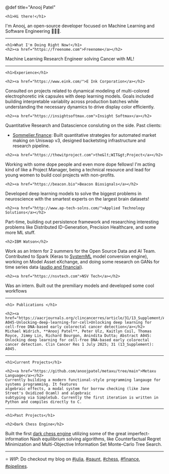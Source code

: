 @def title="Anooj Patel"

~~~
<h1>Hi there!</h1>
~~~

I'm Anooj, an open-source developer focused on Machine Learning and 
Software Engineering 👨🏽‍💻.

---

~~~
<h1>What I'm Doing Right Now!</h1>
<h2><a href="https://freenome.com">Freenome</a></h2>
~~~
Machine Learning Research Engineer solving Cancer with ML!



---

~~~
<h1>Experience</h1>

<h2><a href="https://www.eink.com/">E Ink Corporation</a></h2>
~~~
Consulted on projects related to dynamical modeling of multi-colored electrophoretic ink capsules
with deep learning models. Goals included building interpretable variablity across production batches while
understanding the necessary dynamics to drive display color efficiently.

~~~
<h2><a href="https://insightsoftmax.com">Insight Softmax</a></h2>
~~~
Quantitative Research and Datascience consluting on the side. Past clients:
 - [Sommelier.finance](https://sommelier.finance):
    Built quantitative strategies for automated market making on Uniswap v3, designed backetsting infrastructure and research pipeline.

~~~
<h2><a href="https://thewitproject.com">the&lt;WIT&gt;Project</a></h2>
~~~
Working with some dope people and even more dope fellows! I'm acting kind of
like a Project Manager, being a technical resource and lead for
young women to build cool projects with non-profits.

~~~
<h2><a href="https://beacon.bio">Beacon Biosignals</a></h2>
~~~

Developed deep learning models to solve the biggest problems in
neuroscience with the smartest experts on the largest brain datasets!

~~~
<h2><a href="http://www.ap-tech-solns.com/">Applied Technology Solutions</a></h2>
~~~
Part-time, building out persistence framework and researching interesting problems
like Distributed ID-Generation, Precision Healthcare, and some more ML stuff.


~~~
<h2>IBM Watson</h2>
~~~

Work as an Intern for 2 summers for the Open Source Data and AI Team. 
Contributed to Spark (Keras to [SystemML](https://github.com/apache/systemds) model conversion engine),
working on Model Asset eXchange, and doing some research on 
GANs for time series data ([audio and financial](https://github.com/IBM/MAX-Audio-Sample-Generator)).

~~~
<h2><a href="https://nsvtech.com">NSV Tech</a></h2>
~~~
Was an intern. Built out the premiliary models and developed some cool workflows

---
~~~
<h1> Publications </h1>

<h2><a href="https://aacrjournals.org/clincancerres/article/31/13_Supplement/A045/763309/Abstract-A045-Unlocking-deep-learning-for-cell>Unlocking deep learning for cell-free DNA-based early colorectal cancer detection</a></h2>
Michael Widrich, **Anooj Patel**, Peter Ulz, Kaitlyn Coil, Thomas Royce, Jimmy Lin, Richard Bourgon, Anindita Dutta; Abstract A045: Unlocking deep learning for cell-free DNA-based early colorectal cancer detection. Clin Cancer Res 1 July 2025; 31 (13_Supplement): A045.
~~~

---

~~~
<h1>Current Projects</h1>

<h2><a href="https://github.com/anoojpatel/metaxu/tree/main">Metaxu Language</a></h2>
Currently building a modern functional-style programming langauge for systems programming. It features
algebraic effects, a modal system for borrow checking (like Jane Street's Oxidized Ocaml) and algebraic
subtyping via SimpleSub. Currently the first iteration is written in Python and compiles directly to C.
~~~

---
~~~
<h1>Past Projects</h1>

<h2>Dark Chess Engine</h2>
~~~

Built the first [dark chess engine](https://github.com/anoojpatel/ImpCatcher) utilizing some of the 
great imperfect-information Nash equilibrium solving algorithms, like Counterfactual
Regret Minimization and Multi-Objective Information Set Monte-Carlo Tree Search.

---

:star: *WIP*: Do checkout my blog on [#julia](/tag/julia),
[#qaunt](/tag/quant), [#chess](/tag/chess), [#finance](/tag/finance), [#pipelines](/tag/pipline).

